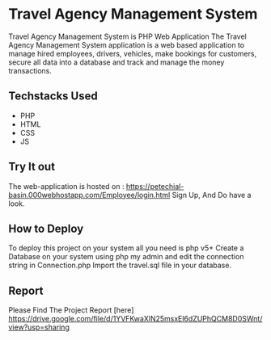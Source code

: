 # Travel Agency Management System

Travel Agency Management System is PHP Web Application 
The Travel Agency Management System application is a web based application to manage hired employees, drivers, vehicles, make bookings for customers, secure all data into a database and track and manage the money transactions.
## **Techstacks Used** 
- PHP 
- HTML
- CSS
- JS

## **Try It out**
The web-application is hosted on : https://petechial-basin.000webhostapp.com/Employee/login.html
Sign Up, And Do have a look.

## **How to Deploy**
To deploy this project on your system all you need is php v5+ Create a Database on your system using php my admin and edit the connection string in Connection.php Import the travel.sql file in your database.

## **Report**
Please Find The Project Report [here] https://drive.google.com/file/d/1YVFKwaXlN25msxEl6dZUPhQCM8D0SWnt/view?usp=sharing
